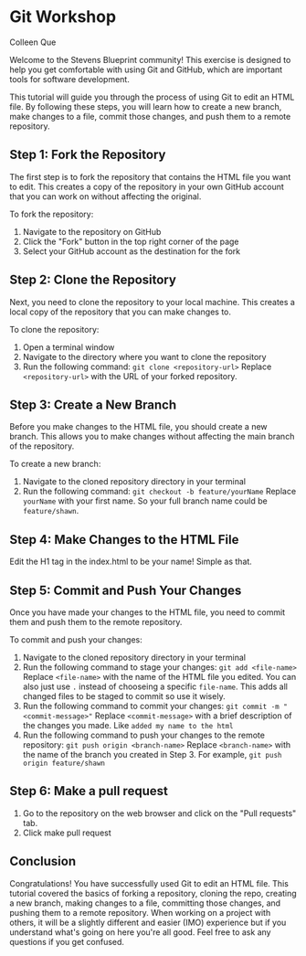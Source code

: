 # Git Workshop

Colleen Que

Welcome to the Stevens Blueprint community! This exercise is designed to help you get comfortable with using Git and GitHub, which are important tools for software development.

This tutorial will guide you through the process of using Git to edit an HTML file. By following these steps, you will learn how to create a new branch, make changes to a file, commit those changes, and push them to a remote repository.

## Step 1: Fork the Repository

The first step is to fork the repository that contains the HTML file you want to edit. This creates a copy of the repository in your own GitHub account that you can work on without affecting the original.

To fork the repository:

1. Navigate to the repository on GitHub
2. Click the "Fork" button in the top right corner of the page
3. Select your GitHub account as the destination for the fork

## Step 2: Clone the Repository

Next, you need to clone the repository to your local machine. This creates a local copy of the repository that you can make changes to.

To clone the repository:

1. Open a terminal window
2. Navigate to the directory where you want to clone the repository
3. Run the following command:
```git clone <repository-url>```
Replace `<repository-url>` with the URL of your forked repository.

## Step 3: Create a New Branch

Before you make changes to the HTML file, you should create a new branch. This allows you to make changes without affecting the main branch of the repository.

To create a new branch:

1. Navigate to the cloned repository directory in your terminal
2. Run the following command:
```git checkout -b feature/yourName```
Replace `yourName` with your first name. So your full branch name could be ```feature/shawn```.

## Step 4: Make Changes to the HTML File

Edit the H1 tag in the index.html to be your name! Simple as that.

## Step 5: Commit and Push Your Changes

Once you have made your changes to the HTML file, you need to commit them and push them to the remote repository.

To commit and push your changes:

1. Navigate to the cloned repository directory in your terminal
2. Run the following command to stage your changes:
```git add <file-name>```
Replace `<file-name>` with the name of the HTML file you edited. You can also just use `.` instead of chooseing a specific `file-name`. This adds all changed files to be staged to commit so use it wisely. 
3. Run the following command to commit your changes:
```git commit -m "<commit-message>"```
Replace `<commit-message>` with a brief description of the changes you made. Like `added my name to the html`
4. Run the following command to push your changes to the remote repository:
```git push origin <branch-name>```
Replace `<branch-name>` with the name of the branch you created in Step 3. For example, `git push origin feature/shawn`

## Step 6: Make a pull request

1. Go to the repository on the web browser and click on the "Pull requests" tab. 
2. Click make pull request


## Conclusion

Congratulations! You have successfully used Git to edit an HTML file. This tutorial covered the basics of forking a repository, cloning the repo, creating a new branch, making changes to a file, committing those changes, and pushing them to a remote repository. When working on a project with others, it will be a slightly different and easier (IMO) experience but if you understand what's going on here you're all good. Feel free to ask any questions if you get confused. 











